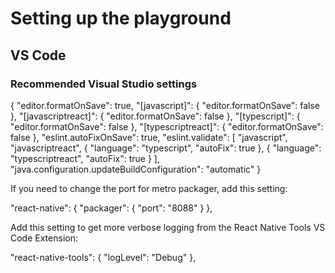 # Setting up the playground

## VS Code

### Recommended Visual Studio settings

{
"editor.formatOnSave": true,
"[javascript]": {
"editor.formatOnSave": false
},
"[javascriptreact]": {
"editor.formatOnSave": false
},
"[typescript]": {
"editor.formatOnSave": false
},
"[typescriptreact]": {
"editor.formatOnSave": false
},
"eslint.autoFixOnSave": true,
"eslint.validate": [
"javascript",
"javascriptreact",
{
"language": "typescript",
"autoFix": true
},
{
"language": "typescriptreact",
"autoFix": true
}
],
"java.configuration.updateBuildConfiguration": "automatic"
}

If you need to change the port for metro packager, add this setting:

"react-native": {
"packager": {
"port": "8088"
}
},

Add this setting to get more verbose logging from the React Native Tools VS Code Extension:

"react-native-tools": {
"logLevel": "Debug"
},
